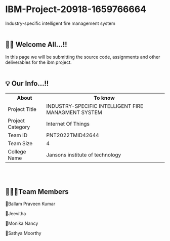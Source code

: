 # IBM-Project-20918-1659766664
Industry-specific intelligent fire management system
<br></br>
<h2><span>👋🏻</span> Welcome All...!! </h2>
In this page we will be submitting the source code, assignments and other deliverables for the ibm project.
<br></br>
<h2><span>💡</span> Our Info...!! </h2>
<table>
<tr><th>About</th><th>To know</th></tr>
<tr><td>Project Title</td><td>INDUSTRY-SPECIFIC INTELLIGENT FIRE MANAGMENT SYSTEM</td></tr>
<tr><td>Project Category</td><td>Internet Of Things</td></tr>
<tr><td>Team ID</td><td>PNT2022TMID42644</td></tr>
<tr><td>Team Size</td><td>4</td></tr>
<tr><td>College Name</td><td>Jansons institute of technology</td></tr></table>
<br></br>
<h2><span>👨🏻‍💻</span>Team Members</h2>
<p><span>💠</span>Ballam Praveen Kumar</p>
<p><span>💠</span>Jeevitha</p>
<p><span>💠</span>Monika Nancy</p>
<p><span>💠</span>Sathya Moorthy</p>

